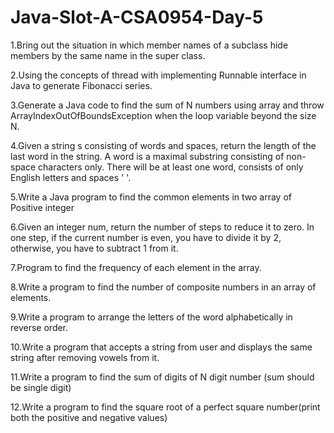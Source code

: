 # Java-Slot-A-CSA0954-Day-5

1.Bring out the situation in which member names of a subclass hide members by the same 
name in the super class.

2.Using the concepts of thread with implementing Runnable interface in Java to generate 
Fibonacci series.

3.Generate a Java code to find the sum of N numbers using array and throw 
ArrayIndexOutOfBoundsException when the loop variable beyond the size N. 

4.Given a string s consisting of words and spaces, return the length of the last word in the 
string. A word is a maximal substring consisting of non-space characters only. There 
will be at least one word, consists of only English letters and spaces ' '.

5.Write a Java program to find the common elements in two array of Positive integer

6.Given an integer num, return the number of steps to reduce it to zero. In one step, if the 
current number is even, you have to divide it by 2, otherwise, you have to subtract 1 
from it.

7.Program to find the frequency of each element in the array.

8.Write a program to find the number of composite numbers in an array of elements.

9.Write a program to arrange the letters of the word alphabetically in reverse order.

10.Write a program that accepts a string from user and displays the same string after removing 
vowels from it.

11.Write a program to find the sum of digits of N digit number (sum should be single digit)

12.Write a program to find the square root of a perfect square number(print both the positive and 
negative values)
